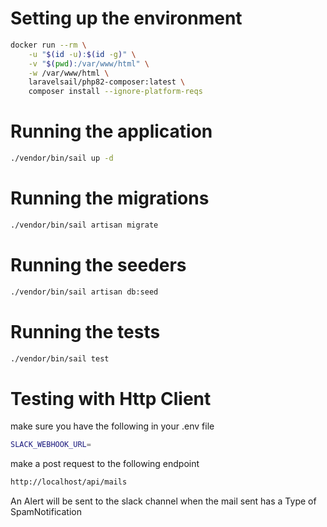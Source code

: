 # Setting up the environment

```bash
docker run --rm \
    -u "$(id -u):$(id -g)" \
    -v "$(pwd):/var/www/html" \
    -w /var/www/html \
    laravelsail/php82-composer:latest \
    composer install --ignore-platform-reqs
```

# Running the application

```bash
./vendor/bin/sail up -d
```

# Running the migrations

```bash
./vendor/bin/sail artisan migrate
```

# Running the seeders

```bash
./vendor/bin/sail artisan db:seed
```

# Running the tests

```bash
./vendor/bin/sail test
```

# Testing with Http Client

make sure you have the following in your .env file

```bash
SLACK_WEBHOOK_URL=
```

make a post request to the following endpoint

```bash
http://localhost/api/mails
```

An Alert will be sent to the slack channel when the mail sent has a Type of SpamNotification


